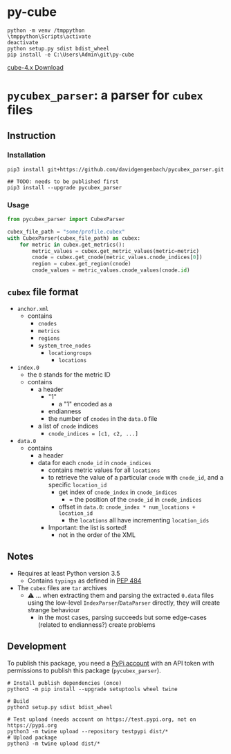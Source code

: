 # py-cube

```
python -m venv /tmppython
\tmppython\Scripts\activate
deactivate
python setup.py sdist bdist_wheel
pip install -e C:\Users\Admin\git\py-cube
```

[cube-4.x Download](https://www.scalasca.org/scalasca/software/cube-4.x/download.html)


# `pycubex_parser`: a parser for `cubex` files

## Instruction

### Installation
```
pip3 install git+https://github.com/davidgengenbach/pycubex_parser.git

## TODO: needs to be published first
pip3 install --upgrade pycubex_parser
```

### Usage

```python
from pycubex_parser import CubexParser

cubex_file_path = "some/profile.cubex"
with CubexParser(cubex_file_path) as cubex:
    for metric in cubex.get_metrics():
        metric_values = cubex.get_metric_values(metric=metric)
        cnode = cubex.get_cnode(metric_values.cnode_indices[0])
        region = cubex.get_region(cnode)
        cnode_values = metric_values.cnode_values(cnode.id)
```

## `cubex` file format

- `anchor.xml`
    - contains
        - `cnodes`
        - `metrics`
        - `regions`
        - `system_tree_nodes`
            - `locationgroups`
                - `locations`
- `index.0`
    - the `0` stands for the metric ID
    - contains
        - a header
            - "1"
                - a "1" encoded as a 
            - endianness
            - the number of `cnodes` in the `data.0` file
        - a list of `cnode` indices
            - `cnode_indices = [c1, c2, ...]`
- `data.0` 
    - contains
        - a header
        - data for each `cnode_id` in `cnode_indices`
            - contains metric values for all `locations`
            - to retrieve the value of a particular `cnode` with `cnode_id`, and a specific `location_id`
                - get index of `cnode_index` in `cnode_indices`
                    - = the position of the `cnode_id` in `cnode_indices`
                - offset in `data.0`: `cnode_index * num_locations + location_id`
                    - the `locations` all have incrementing `location_ids`
            - Important: the list is sorted!
                - not in the order of the XML 

## Notes

- Requires at least Python version 3.5
    - Contains `typings` as defined in [PEP 484](https://www.python.org/dev/peps/pep-0484/)
- The `cubex` files are `tar` archives
    - :warning:  ... when extracting them and parsing the extracted `0.data` files using the low-level `IndexParser`/`DataParser` directly,
    they will create strange behaviour
        - in the most cases, parsing succeeds but some edge-cases (related to endianness?) create problems

## Development

To publish this package, you need a [PyPi account](https://pypi.org/manage/account/) with an API token with permissions to publish this package (`pycubex_parser`).

```shell
# Install publish dependencies (once)
python3 -m pip install --upgrade setuptools wheel twine

# Build
python3 setup.py sdist bdist_wheel

# Test upload (needs account on https://test.pypi.org, not on https://pypi.org
python3 -m twine upload --repository testpypi dist/*
# Upload package
python3 -m twine upload dist/*

```
